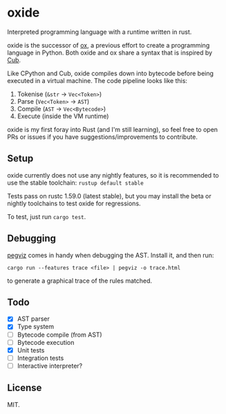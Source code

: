 # oxide

Interpreted programming language with a runtime written in rust.

oxide is the successor of [ox], a previous effort to create a programming language in Python.
Both oxide and ox share a syntax that is inspired by [Cub].

Like CPython and Cub, oxide compiles down into bytecode before being executed in a virtual machine.
The code pipeline looks like this:

1. Tokenise (`&str` -> `Vec<Token>`)
2. Parse (`Vec<Token>` -> `AST`)
3. Compile (`AST` -> `Vec<Bytecode>`)
4. Execute (inside the VM runtime)

oxide is my first foray into Rust (and I'm still learning),
so feel free to open PRs or issues if you have suggestions/improvements to contribute.

## Setup

oxide currently does not use any nightly features, so it is recommended to use the stable toolchain: `rustup default stable`

Tests pass on rustc 1.59.0 (latest stable), but you may install the beta or nightly toolchains to test oxide for regressions.

To test, just run `cargo test`.

## Debugging

[pegviz] comes in handy when debugging the AST. Install it, and then run:

`cargo run --features trace <file> | pegviz -o trace.html`

to generate a graphical trace of the rules matched.

## Todo

- [x] AST parser
- [x] Type system
- [ ] Bytecode compile (from AST)
- [ ] Bytecode execution
- [x] Unit tests
- [ ] Integration tests
- [ ] Interactive interpreter?

## License

MIT.

[Cub]: https://github.com/louisdh/cub
[ox]: https://github.com/ongyx/ox
[pegviz]: https://github.com/fasterthanlime/pegviz
